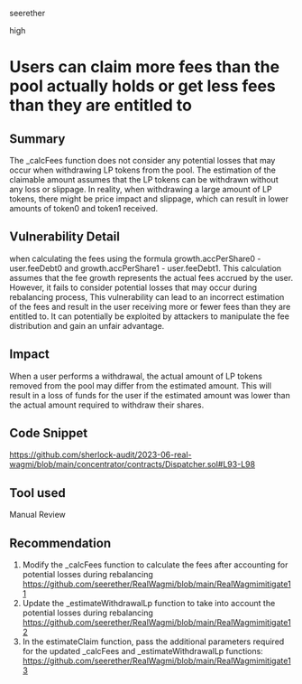 seerether

high

# Users can claim more fees than the pool actually holds or get less fees than they are entitled to

## Summary
The _calcFees function does not consider any potential losses that may occur when withdrawing LP tokens from the pool. The estimation of the claimable amount assumes that the LP tokens can be withdrawn without any loss or slippage. In reality, when withdrawing a large amount of LP tokens, there might be price impact and slippage, which can result in lower amounts of token0 and token1 received.
## Vulnerability Detail
when calculating the fees using the formula growth.accPerShare0 - user.feeDebt0 and growth.accPerShare1 - user.feeDebt1. This calculation assumes that the fee growth represents the actual fees accrued by the user. However, it fails to consider potential losses that may occur during rebalancing process, This vulnerability can lead to an incorrect estimation of the fees and result in the user receiving more or fewer fees than they are entitled to. It can potentially be exploited by attackers to manipulate the fee distribution and gain an unfair advantage.
## Impact
When a user performs a withdrawal, the actual amount of LP tokens removed from the pool may differ from the estimated amount. This will result in a loss of funds for the user if the estimated amount was lower than the actual amount required to withdraw their shares.
## Code Snippet
https://github.com/sherlock-audit/2023-06-real-wagmi/blob/main/concentrator/contracts/Dispatcher.sol#L93-L98
## Tool used

Manual Review

## Recommendation
1. Modify the _calcFees function to calculate the fees after accounting for potential losses during rebalancing
https://github.com/seerether/RealWagmi/blob/main/RealWagmimitigate11
2. Update the _estimateWithdrawalLp function to take into account the potential losses during rebalancing
https://github.com/seerether/RealWagmi/blob/main/RealWagmimitigate12
3. In the estimateClaim function, pass the additional parameters required for the updated _calcFees and _estimateWithdrawalLp functions:
https://github.com/seerether/RealWagmi/blob/main/RealWagmimitigate13